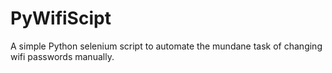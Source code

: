 # PyWifiScipt

A simple Python selenium script to automate the mundane task of changing wifi passwords manually.
